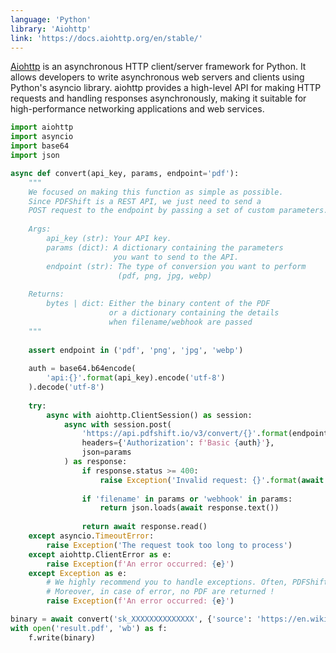 ```yaml
---
language: 'Python'
library: 'Aiohttp'
link: 'https://docs.aiohttp.org/en/stable/'
---
```


[Aiohttp](https://docs.aiohttp.org/en/stable/) is an asynchronous HTTP client/server framework for Python. It allows developers to write asynchronous web servers and clients using Python's asyncio library. aiohttp provides a high-level API for making HTTP requests and handling responses asynchronously, making it suitable for high-performance networking applications and web services.

```python
import aiohttp
import asyncio
import base64
import json

async def convert(api_key, params, endpoint='pdf'):
    """
    We focused on making this function as simple as possible.
    Since PDFShift is a REST API, we just need to send a
    POST request to the endpoint by passing a set of custom parameters.
    
    Args:
        api_key (str): Your API key.
        params (dict): A dictionary containing the parameters
                       you want to send to the API.
        endpoint (str): The type of conversion you want to perform
                        (pdf, png, jpg, webp)
    
    Returns:
        bytes | dict: Either the binary content of the PDF
                      or a dictionary containing the details
                      when filename/webhook are passed
    """
    
    assert endpoint in ('pdf', 'png', 'jpg', 'webp')
    
    auth = base64.b64encode(
        'api:{}'.format(api_key).encode('utf-8')
    ).decode('utf-8')
    
    try:
        async with aiohttp.ClientSession() as session:
            async with session.post(
                'https://api.pdfshift.io/v3/convert/{}'.format(endpoint),
                headers={'Authorization': f'Basic {auth}'},
                json=params
            ) as response:
                if response.status >= 400:
                    raise Exception('Invalid request: {}'.format(await response.text()))
                
                if 'filename' in params or 'webhook' in params:
                    return json.loads(await response.text())
                
                return await response.read()
    except asyncio.TimeoutError:
        raise Exception('The request took too long to process')
    except aiohttp.ClientError as e:
        raise Exception(f'An error occurred: {e}')
    except Exception as e:
        # We highly recommend you to handle exceptions. Often, PDFShift will provide you with a clear explanation about what happened.
        # Moreover, in case of error, no PDF are returned !
        raise Exception(f'An error occurred: {e}')
```

```python
binary = await convert('sk_XXXXXXXXXXXXXX', {'source': 'https://en.wikipedia.org/wiki/REST'})
with open('result.pdf', 'wb') as f:
    f.write(binary)
```
